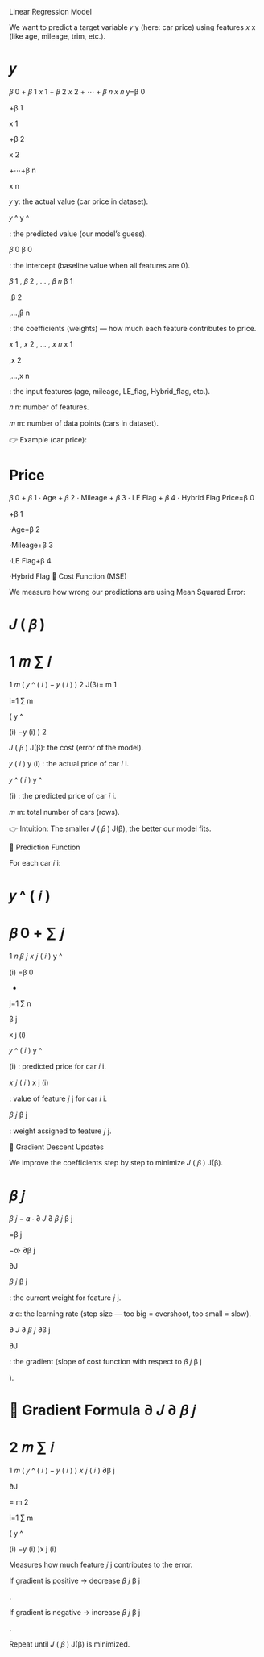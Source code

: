 
Linear Regression Model

We want to predict a target variable 
𝑦
y (here: car price) using features 
𝑥
x (like age, mileage, trim, etc.).

𝑦
=
𝛽
0
+
𝛽
1
𝑥
1
+
𝛽
2
𝑥
2
+
⋯
+
𝛽
𝑛
𝑥
𝑛
y=β
0
	​

+β
1
	​

x
1
	​

+β
2
	​

x
2
	​

+⋯+β
n
	​

x
n
	​


𝑦
y: the actual value (car price in dataset).

𝑦
^
y
^
	​

: the predicted value (our model’s guess).

𝛽
0
β
0
	​

: the intercept (baseline value when all features are 0).

𝛽
1
,
𝛽
2
,
…
,
𝛽
𝑛
β
1
	​

,β
2
	​

,…,β
n
	​

: the coefficients (weights) — how much each feature contributes to price.

𝑥
1
,
𝑥
2
,
…
,
𝑥
𝑛
x
1
	​

,x
2
	​

,…,x
n
	​

: the input features (age, mileage, LE_flag, Hybrid_flag, etc.).

𝑛
n: number of features.

𝑚
m: number of data points (cars in dataset).

👉 Example (car price):

Price
=
𝛽
0
+
𝛽
1
⋅
Age
+
𝛽
2
⋅
Mileage
+
𝛽
3
⋅
LE Flag
+
𝛽
4
⋅
Hybrid Flag
Price=β
0
	​

+β
1
	​

⋅Age+β
2
	​

⋅Mileage+β
3
	​

⋅LE Flag+β
4
	​

⋅Hybrid Flag
🔹 Cost Function (MSE)

We measure how wrong our predictions are using Mean Squared Error:

𝐽
(
𝛽
)
=
1
𝑚
∑
𝑖
=
1
𝑚
(
𝑦
^
(
𝑖
)
−
𝑦
(
𝑖
)
)
2
J(β)=
m
1
	​

i=1
∑
m
	​

(
y
^
	​

(i)
−y
(i)
)
2

𝐽
(
𝛽
)
J(β): the cost (error of the model).

𝑦
(
𝑖
)
y
(i)
: the actual price of car 
𝑖
i.

𝑦
^
(
𝑖
)
y
^
	​

(i)
: the predicted price of car 
𝑖
i.

𝑚
m: total number of cars (rows).

👉 Intuition: The smaller 
𝐽
(
𝛽
)
J(β), the better our model fits.

🔹 Prediction Function

For each car 
𝑖
i:

𝑦
^
(
𝑖
)
=
𝛽
0
+
∑
𝑗
=
1
𝑛
𝛽
𝑗
𝑥
𝑗
(
𝑖
)
y
^
	​

(i)
=β
0
	​

+
j=1
∑
n
	​

β
j
	​

x
j
(i)
	​


𝑦
^
(
𝑖
)
y
^
	​

(i)
: predicted price for car 
𝑖
i.

𝑥
𝑗
(
𝑖
)
x
j
(i)
	​

: value of feature 
𝑗
j for car 
𝑖
i.

𝛽
𝑗
β
j
	​

: weight assigned to feature 
𝑗
j.

🔹 Gradient Descent Updates

We improve the coefficients step by step to minimize 
𝐽
(
𝛽
)
J(β).

𝛽
𝑗
=
𝛽
𝑗
−
𝛼
⋅
∂
𝐽
∂
𝛽
𝑗
β
j
	​

=β
j
	​

−α⋅
∂β
j
	​

∂J
	​


𝛽
𝑗
β
j
	​

: the current weight for feature 
𝑗
j.

𝛼
α: the learning rate (step size — too big = overshoot, too small = slow).

∂
𝐽
∂
𝛽
𝑗
∂β
j
	​

∂J
	​

: the gradient (slope of cost function with respect to 
𝛽
𝑗
β
j
	​

).

🔹 Gradient Formula
∂
𝐽
∂
𝛽
𝑗
=
2
𝑚
∑
𝑖
=
1
𝑚
(
𝑦
^
(
𝑖
)
−
𝑦
(
𝑖
)
)
𝑥
𝑗
(
𝑖
)
∂β
j
	​

∂J
	​

=
m
2
	​

i=1
∑
m
	​

(
y
^
	​

(i)
−y
(i)
)x
j
(i)
	​


Measures how much feature 
𝑗
j contributes to the error.

If gradient is positive → decrease 
𝛽
𝑗
β
j
	​

.

If gradient is negative → increase 
𝛽
𝑗
β
j
	​

.

Repeat until 
𝐽
(
𝛽
)
J(β) is minimized.
